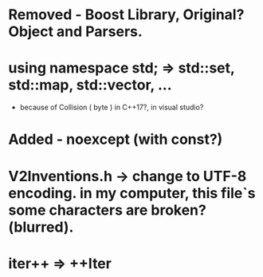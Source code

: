 # Removed - Boost Library, Original? Object and Parsers.
# using namespace std; =>  std::set, std::map, std::vector, ...  
 - because of Collision ( byte ) in C++17?, in visual studio?
# Added - noexcept (with const?)
# V2Inventions.h -> change to UTF-8 encoding. in my computer, this file`s some characters are broken?(blurred).
# iter++ => ++Iter
